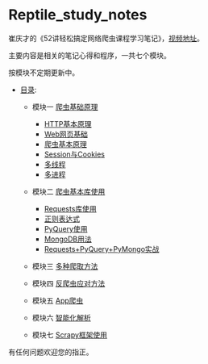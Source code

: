 # Reptile_study_notes

崔庆才的《52讲轻松搞定网络爬虫课程学习笔记》，[视频地址](https://kaiwu.lagou.com/course/courseInfo.htm?courseId=46#/content)。


主要内容是相关的笔记心得和程序，一共七个模块。

按模块不定期更新中。

* [目录](README.md):

    * 模块一 [爬虫基础原理](notes/Module_1/)
        * [HTTP基本原理](notes/Module_1/lecture_1.md)
        * [Web网页基础](notes/Module_1/lecture_2.md)
        * [爬虫基本原理](notes/Module_1/lecture_3.md)
        * [Session与Cookies](notes/Module_1/lecture_4.md)
        * [多线程](notes/Module_1/lecture_5.md)
        * [多进程](notes/Module_1/lecture_6.md)
    * 模块二 [爬虫基本库使用](notes/Module_2/) 
        * [Requests库使用](notes/Module_2/lecture_7.md)
        * [正则表达式](notes/Module_2/lecture_8.md)
        * [PyQuery使用](notes/Module_2/lecture_9.md)
        * [MongoDB用法](notes/Module_2/lecture_10.md)
        * [Requests+PyQuery+PyMongo实战](notes/Module_2/lecture_11.md)
    * 模块三 [多种爬取方法]()

    * 模块四 [反爬虫应对方法]()

    * 模块五 [App爬虫]()

    * 模块六 [智能化解析]()

    * 模块七 [Scrapy框架使用]()
    
有任何问题欢迎您的指正。


